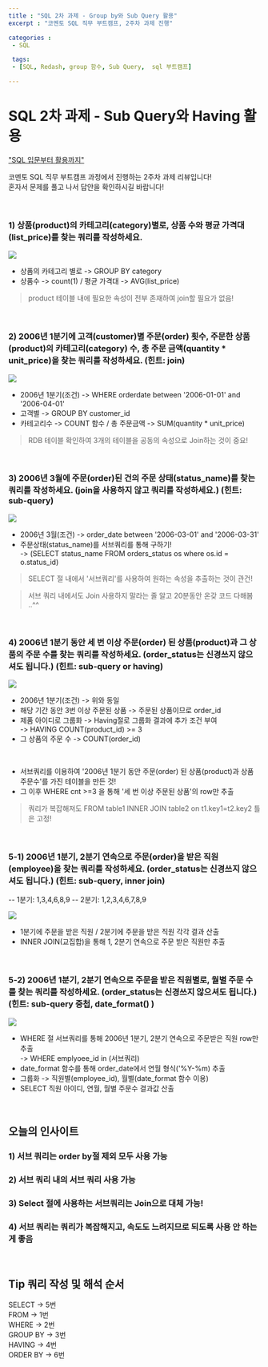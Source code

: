 ```yaml
---
title : "SQL 2차 과제 - Group by와 Sub Query 활용"
excerpt : "코멘토 SQL 직무 부트캠프, 2주차 과제 진행"

categories :
 - SQL

 tags:
 - [SQL, Redash, group 함수, Sub Query,  sql 부트캠프]

---
```


SQL 2차 과제 - Sub Query와 Having 활용
======================

["SQL 입문부터 활용까지"](https://comento.kr/edu/learn/ITSW/%EB%8D%B0%EC%9D%B4%ED%84%B0-G546 )


코멘토 SQL 직무 부트캠프 과정에서 진행하는 2주차 과제 리뷰입니다!  
혼자서 문제를 풀고 나서 답안을 확인하시길 바랍니다!

<br/>  

### 1) 상품(product)의 카테고리(category)별로, 상품 수와 평균 가격대(list_price)를 찾는 쿼리를 작성하세요.
<img src="https://img1.daumcdn.net/thumb/R1280x0/?fname=http://t1.daumcdn.net/brunch/service/user/e0Ty/image/oUOHvDpt6bwLj2uhtjfEuXVANiI.jpg">

* 상품의 카테고리 별로 -> GROUP BY category  
* 상품수 -> count(1) / 평균 가격대 -> AVG(list_price)  

> product 테이블 내에 필요한 속성이 전부 존재하여 join할 필요가 없음!

<br/>

### 2) 2006년 1분기에 고객(customer)별 주문(order) 횟수, 주문한 상품(product)의 카테고리(category) 수, 총 주문 금액(quantity * unit_price)을 찾는 쿼리를 작성하세요. (힌트: join)

<img src ="https://img1.daumcdn.net/thumb/R1280x0/?fname=http://t1.daumcdn.net/brunch/service/user/e0Ty/image/KPtDVt0YzdL1pz4GYUuYv8tNHLU.jpg">

* 2006년 1분기(조건) -> WHERE orderdate between '2006-01-01' and '2006-04-01'
* 고객별 -> GROUP BY customer_id
* 카테고리수 -> COUNT 함수 / 총 주문금액 -> SUM(quantity * unit_price)

> RDB 테이블 확인하여 3개의 테이블을 공동의 속성으로 Join하는 것이 중요!

<br/>

### 3) 2006년 3월에 주문(order)된 건의 주문 상태(status_name)를 찾는 쿼리를 작성하세요. (join을 사용하지 않고 쿼리를 작성하세요.) (힌트: sub-query) 

<img src ="https://img1.daumcdn.net/thumb/R1280x0/?fname=http://t1.daumcdn.net/brunch/service/user/e0Ty/image/vUJf1bREgeobab8rSIOZoE5nfg8.jpg">

* 2006년 3월(조건) -> order_date between '2006-03-01' and '2006-03-31'
* 주문상태(status_name)를 서브쿼리를 통해 구하기!  
-> (SELECT status_name FROM orders_status os where os.id = o.status_id)  

> SELECT 절 내에서 '서브쿼리'를 사용하여 원하는 속성을 추출하는 것이 관건!  

> 서브 쿼리 내에서도 Join 사용하지 말라는 줄 알고 20분동안 온갖 코드 다해봄 ..^^
<br/>

### 4) 2006년 1분기 동안 세 번 이상 주문(order) 된 상품(product)과 그 상품의 주문 수를 찾는 쿼리를 작성하세요. (order_status는 신경쓰지 않으셔도 됩니다.) (힌트: sub-query or having)

<img src ="https://img1.daumcdn.net/thumb/R1280x0/?fname=http://t1.daumcdn.net/brunch/service/user/e0Ty/image/EOQx3bhrggGmNE9tD7YeoWDoyIQ.jpg">

* 2006년 1분기(조건) -> 위와 동일  
* 해당 기간 동안 3번 이상 주문된 상품 -> 주문된 상품이므로 order_id
* 제품 아이디로 그룹화 -> Having절로 그룹화 결과에 추가 조건 부여  
-> HAVING COUNT(product_id) >= 3
* 그 상품의 주문 수 -> COUNT(order_id)

<br/>

* 서브쿼리를 이용하여 '2006년 1분기 동안 주문(order) 된 상품(product)과 상품 주문수'를 가진 테이블을 만든 것!
* 그 이후 WHERE cnt >=3 을 통해 '세 번 이상 주문된 상품'의 row만 추출

> 쿼리가 복잡해져도 FROM table1 INNER JOIN table2 on t1.key1=t2.key2 틀은 고정!

<br/>

### 5-1) 2006년 1분기, 2분기 연속으로 주문(order)을 받은 직원(employee)을 찾는 쿼리를 작성하세요. (order_status는 신경쓰지 않으셔도 됩니다.) (힌트: sub-query, inner join)
-- 1분기: 1,3,4,6,8,9
-- 2분기: 1,2,3,4,6,7,8,9

<img src ="https://img1.daumcdn.net/thumb/R1280x0/?fname=http://t1.daumcdn.net/brunch/service/user/e0Ty/image/LvapNHc68s5_xD9H6kRZyqivKro.jpg">

* 1분기에 주문을 받은 직원 / 2분기에 주문을 받은 직원 각각 결과 산출  
* INNER JOIN(교집합)을 통해 1, 2분기 연속으로 주문 받은 직원만 추출

<br/>

### 5-2) 2006년 1분기, 2분기 연속으로 주문을 받은 직원별로, 월별 주문 수를 찾는 쿼리를 작성하세요. (order_status는 신경쓰지 않으셔도 됩니다.) (힌트: sub-query 중첩, date_format() )

<img src ="https://img1.daumcdn.net/thumb/R1280x0/?fname=http://t1.daumcdn.net/brunch/service/user/e0Ty/image/di6pXUabDljWDEnVRCgEXqBhuk0.jpg">

* WHERE 절 서브쿼리를 통해 2006년 1분기, 2분기 연속으로 주문받은 직원 row만 추출    
-> WHERE emplyoee_id in (서브쿼리)  
* date_format 함수를 통해 order_date에서 연월 형식('%Y-%m) 추출   
* 그룹화 -> 직원별(employee_id), 월별(date_format 함수 이용)  
* SELECT 직원 아이디, 연월, 월별 주문수 결과값 산출  

<br/>

## 오늘의 인사이트
### 1) 서브 쿼리는 order by절 제외 모두 사용 가능  
### 2) 서브 쿼리 내의 서브 쿼리 사용 가능  
### 3) Select 절에 사용하는 서브쿼리는 Join으로 대체 가능!  
### 4) 서브 쿼리는 쿼리가 복잡해지고, 속도도 느려지므로 되도록 사용 안 하는게 좋음  

<br/>

## Tip 쿼리 작성 및 해석 순서  
SELECT     -> 5번    
FROM       -> 1번  
WHERE      -> 2번  
GROUP BY   -> 3번  
HAVING     -> 4번  
ORDER BY   -> 6번  

